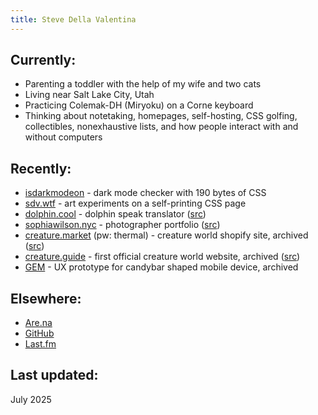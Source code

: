 ```yaml
---
title: Steve Della Valentina
---
```


## Currently:
- Parenting a toddler with the help of my wife and two cats
- Living near Salt Lake City, Utah
- Practicing Colemak-DH (Miryoku) on a Corne keyboard
- Thinking about notetaking, homepages, self-hosting, CSS golfing, collectibles, nonexhaustive lists, and how people interact with and without computers

## Recently:
- [isdarkmodeon](//isdarkmodeon.netlify.app) - dark mode checker with 190 bytes of CSS
- [sdv.wtf](//sdv.wtf) - art experiments on a self-printing CSS page
- [dolphin.cool](//dolphin.cool) - dolphin speak translator ([src](//github.com/dolphin-zone/website))
- [sophiawilson.nyc](//sophiawilson.nyc) - photographer portfolio ([src](//github.com/sdvim/sophia-wilson-nyc))
- [creature.market](//creetyoor-wurld.myshopify.com/password) (pw: thermal) - creature world shopify site, archived ([src](//github.com/sdvim/creature.market))
- [creature.guide](//creature-guide.netlify.app) - first official creature world website, archived ([src](//github.com/sdvim/creature.guide))
- [GEM](//gem.stevedv.com) - UX prototype for candybar shaped mobile device, archived

## Elsewhere:
- [Are.na](//are.na/sdv)
- [GitHub](//github.com/sdvim)
- [Last.fm](//last.fm/user/sdvim)

## Last updated:
July 2025
